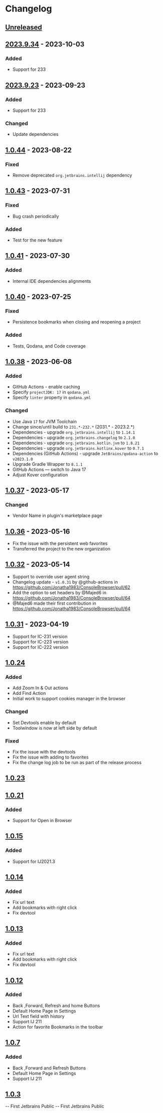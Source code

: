 # Changelog

## [Unreleased]

## [2023.9.34] - 2023-10-03

### Added

- Support for 233

## [2023.9.23] - 2023-09-23

### Added

- Support for 233

### Changed

- Update dependencies

## [1.0.44] - 2023-08-22

### Fixed

- Remove deprecated `org.jetbrains.intellij` dependency

## [1.0.43] - 2023-07-31

### Fixed

- Bug crash periodically

### Added

- Test for the new feature

## [1.0.41] - 2023-07-30

### Added

- Internal IDE dependencies alignments

## [1.0.40] - 2023-07-25

### Fixed

- Persistence bookmarks when closing and reopening a project

### Added

- Tests, Qodana, and Code coverage

## [1.0.38] - 2023-06-08

### Added

- GitHub Actions - enable caching
- Specify `projectJDK: 17` in `qodana.yml`
- Specify `linter` property in `qodana.yml`

### Changed

- Use Java `17` for JVM Toolchain
- Change since/until build to `231.*-232.*` (2031.* - 2023.2.*)
- Dependencies - upgrade `org.jetbrains.intellij` to `1.14.1`
- Dependencies - upgrade `org.jetbrains.changelog` to `2.1.0`
- Dependencies - upgrade `org.jetbrains.kotlin.jvm` to `1.8.21`
- Dependencies - upgrade `org.jetbrains.kotlinx.kover` to `0.7.1`
- Dependencies (GitHub Actions) - upgrade `JetBrains/qodana-action` to `v2023.1.0`
- Upgrade Gradle Wrapper to `8.1.1`
- GitHub Actions — switch to Java 17
- Adjust Kover configuration

## [1.0.37] - 2023-05-17

### Changed

- Vendor Name in plugin's marketplace page

## [1.0.36] - 2023-05-16

- Fix the issue with the persistent web favorites
- Transferred the project to the new organization

## [1.0.32] - 2023-05-14

- Support to override user agent string
- Changelog update - `v1.0.31` by @github-actions in https://github.com/Jonatha1983/ConsoleBrowser/pull/62
- Add the option to set headers by @Majed6 in https://github.com/Jonatha1983/ConsoleBrowser/pull/64
- @Majed6 made their first contribution in https://github.com/Jonatha1983/ConsoleBrowser/pull/64

## [1.0.31] - 2023-04-19

- Support for IC-231 version
- Support for IC-223 version
- Support for IC-222 version

## [1.0.24]

### Added

- Add Zoom In & Out actions
- Add Find Action
- Initial work to support cookies manager in the browser

### Changed

- Set Devtools enable by default
- Toolwindow is now at left side by default

### Fixed

- Fix the issue with the devtools
- Fix the issue with adding to favorites
- Fix the change log job to be run as part of the release process

## [1.0.23]

## [1.0.21]

### Added

- Support for Open in Browser

## [1.0.15]

### Added

- Support for IJ2021.3

## [1.0.14]

### Added

- Fix url text
- Add bookmarks with right click
- Fix devtool

## [1.0.13]

### Added

- Fix url text
- Add bookmarks with right click
- Fix devtool

## [1.0.12]

### Added

- Back ,Forward, Refresh and home Buttons
- Default Home Page in Settings
- Url Text field with history
- Support IJ 211
- Action for favorite Bookmarks in the toolbar

## [1.0.7]

### Added

- Back ,Forward and Refresh Buttons
- Default Home Page in Settings
- Support IJ 211

## [1.0.3]

-- First Jetbrains Public
-- First Jetbrains Public

[Unreleased]: https://github.com/bg-omar/ConsoleBrowser/compare/v2023.9.34...HEAD
[2023.9.34]: https://github.com/bg-omar/ConsoleBrowser/compare/v2023.9.23...v2023.9.34
[2023.9.23]: https://github.com/bg-omar/ConsoleBrowser/compare/v1.0.44...v2023.9.23
[1.0.44]: https://github.com/bg-omar/ConsoleBrowser/compare/v1.0.43...v1.0.44
[1.0.43]: https://github.com/bg-omar/ConsoleBrowser/compare/v1.0.41...v1.0.43
[1.0.41]: https://github.com/bg-omar/ConsoleBrowser/compare/v1.0.40...v1.0.41
[1.0.40]: https://github.com/bg-omar/ConsoleBrowser/compare/v1.0.38...v1.0.40
[1.0.38]: https://github.com/bg-omar/ConsoleBrowser/compare/v1.0.37...v1.0.38
[1.0.37]: https://github.com/bg-omar/ConsoleBrowser/compare/v1.0.36...v1.0.37
[1.0.36]: https://github.com/bg-omar/ConsoleBrowser/compare/v1.0.32...v1.0.36
[1.0.32]: https://github.com/Jonatha1983/ConsoleBrowser/compare/v1.0.31...v1.0.32
[1.0.31]: https://github.com/Jonatha1983/ConsoleBrowser/compare/v1.0.24...v1.0.31
[1.0.24]: https://github.com/Jonatha1983/ConsoleBrowser/compare/v1.0.23...v1.0.24
[1.0.23]: https://github.com/Jonatha1983/ConsoleBrowser/compare/v1.0.21...v1.0.23
[1.0.21]: https://github.com/Jonatha1983/ConsoleBrowser/compare/v1.0.15...v1.0.21
[1.0.15]: https://github.com/Jonatha1983/ConsoleBrowser/compare/v1.0.14...v1.0.15
[1.0.14]: https://github.com/Jonatha1983/ConsoleBrowser/compare/v1.0.13...v1.0.14
[1.0.13]: https://github.com/Jonatha1983/ConsoleBrowser/compare/v1.0.12...v1.0.13
[1.0.12]: https://github.com/Jonatha1983/ConsoleBrowser/compare/v1.0.7...v1.0.12
[1.0.7]: https://github.com/Jonatha1983/ConsoleBrowser/compare/v1.0.3...v1.0.7
[1.0.3]: https://github.com/Jonatha1983/ConsoleBrowser/commits/v1.0.3
